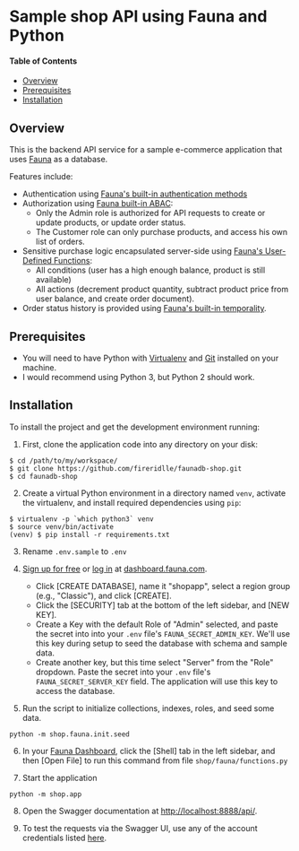 Sample shop API using Fauna and Python
=============

#### Table of Contents
* [Overview](#overview)
* [Prerequisites](#prerequisites)
* [Installation](#installation)

## Overview
This is the backend API service for a sample e-commerce application that uses [Fauna](https://docs.fauna.com/) as a database.

Features include:
- Authentication using [Fauna's built-in authentication methods](https://docs.fauna.com/fauna/current/tutorials/authentication/user)
- Authorization using [Fauna built-in ABAC](https://docs.fauna.com/fauna/current/tutorials/authentication/abac):
    * Only the Admin role is authorized for API requests to create or update products, or update order status.
    * The Customer role can only purchase products, and access his own list of orders.
- Sensitive purchase logic encapsulated server-side using [Fauna's User-Defined Functions](https://docs.fauna.com/fauna/current/tutorials/basics/functions): 
    * All conditions (user has a high enough balance, product is still available)
    * All actions (decrement product quantity, subtract product price from user balance, and create order document).
- Order status history is provided using [Fauna's built-in temporality](https://docs.fauna.com/fauna/current/tutorials/temporality).


## Prerequisites
* You will need to have Python with [Virtualenv](https://virtualenv.pypa.io/en/stable/installation/) and [Git](https://git-scm.com/) installed on your machine.
* I would recommend using Python 3, but Python 2 should work.


## Installation
To install the project and get the development environment running:

1. First, clone the application code into any directory on your disk:
```
$ cd /path/to/my/workspace/
$ git clone https://github.com/fireridlle/faunadb-shop.git
$ cd faunadb-shop
```

2. Create a virtual Python environment in a directory named `venv`, activate the virtualenv, and install required dependencies using `pip`:
```
$ virtualenv -p `which python3` venv
$ source venv/bin/activate
(venv) $ pip install -r requirements.txt
```

3. Rename `.env.sample` to `.env`

4. [Sign up for free](https://dashboard.fauna.com/accounts/register) or [log in](https://dashboard.fauna.com/accounts/login) at [dashboard.fauna.com](https://dashboard.fauna.com/accounts/register).
    * Click [CREATE DATABASE], name it "shopapp", select a region group (e.g., "Classic"), and click [CREATE].
    * Click the [SECURITY] tab at the bottom of the left sidebar, and [NEW KEY]. 
    * Create a Key with the default Role of "Admin" selected, and paste the secret into into your `.env` file's `FAUNA_SECRET_ADMIN_KEY`. We'll use this key during setup to seed the database with schema and sample data.
    * Create another key, but this time select "Server" from the "Role" dropdown. Paste the secret into your `.env` file's `FAUNA_SECRET_SERVER_KEY` field. The application will use this key to access the database.

5. Run the script to initialize collections, indexes, roles, and seed some data.
```
python -m shop.fauna.init.seed
```

6. In your [Fauna Dashboard](https://dashboard.fauna.com), click the [Shell] tab in the left sidebar, and then [Open File] to run this command from file `shop/fauna/functions.py`

7. Start the application
```
python -m shop.app
```

8. Open the Swagger documentation at [http://localhost:8888/api/](http://localhost:8888/api/). 

9. To test the requests via the Swagger UI, use any of the account credentials listed [here](https://github.com/fireridlle/faunadb-shop/blob/master/shop/fauna/init/seed_data.py#L54).
